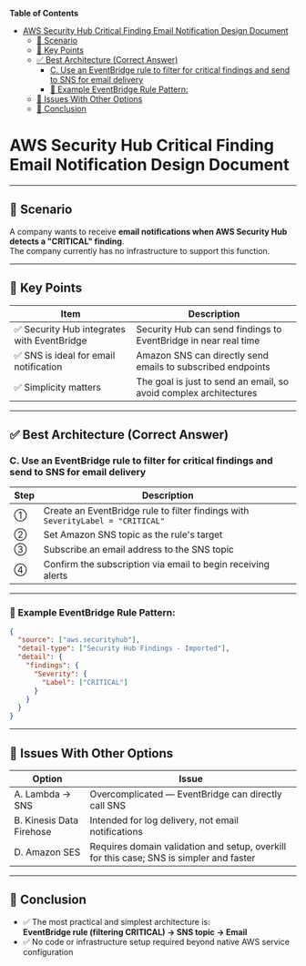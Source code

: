 <!-- START doctoc generated TOC please keep comment here to allow auto update -->
<!-- DON'T EDIT THIS SECTION, INSTEAD RE-RUN doctoc TO UPDATE -->
**Table of Contents**

- [AWS Security Hub Critical Finding Email Notification Design Document](#aws-security-hub-critical-finding-email-notification-design-document)
  - [📘 Scenario](#-scenario)
  - [🧠 Key Points](#-key-points)
  - [✅ Best Architecture (Correct Answer)](#-best-architecture-correct-answer)
    - [C. Use an EventBridge rule to filter for critical findings and send to SNS for email delivery](#c-use-an-eventbridge-rule-to-filter-for-critical-findings-and-send-to-sns-for-email-delivery)
    - [🎯 Example EventBridge Rule Pattern:](#-example-eventbridge-rule-pattern)
  - [🚫 Issues With Other Options](#-issues-with-other-options)
  - [📌 Conclusion](#-conclusion)

<!-- END doctoc generated TOC please keep comment here to allow auto update -->


#  AWS Security Hub Critical Finding Email Notification Design Document

---

## 📘 Scenario

A company wants to receive **email notifications when AWS Security Hub detects a "CRITICAL" finding**.  
The company currently has no infrastructure to support this function.

---

## 🧠 Key Points

| Item | Description |
|------|-------------|
| ✅ Security Hub integrates with EventBridge | Security Hub can send findings to EventBridge in near real time |
| ✅ SNS is ideal for email notification | Amazon SNS can directly send emails to subscribed endpoints |
| ✅ Simplicity matters | The goal is just to send an email, so avoid complex architectures |

---

## ✅ Best Architecture (Correct Answer)

### C. Use an EventBridge rule to filter for critical findings and send to SNS for email delivery

| Step | Description |
|------|-------------|
| ① | Create an EventBridge rule to filter findings with `SeverityLabel = "CRITICAL"` |
| ② | Set Amazon SNS topic as the rule's target |
| ③ | Subscribe an email address to the SNS topic |
| ④ | Confirm the subscription via email to begin receiving alerts |

---

### 🎯 Example EventBridge Rule Pattern:

```json
{
  "source": ["aws.securityhub"],
  "detail-type": ["Security Hub Findings - Imported"],
  "detail": {
    "findings": {
      "Severity": {
        "Label": ["CRITICAL"]
      }
    }
  }
}
```

---

## 🚫 Issues With Other Options

| Option | Issue |
|--------|-------|
| A. Lambda → SNS | Overcomplicated — EventBridge can directly call SNS |
| B. Kinesis Data Firehose | Intended for log delivery, not email notifications |
| D. Amazon SES | Requires domain validation and setup, overkill for this case; SNS is simpler and faster |

---

## 📌 Conclusion

- ✅ The most practical and simplest architecture is:  
  **EventBridge rule (filtering CRITICAL) → SNS topic → Email**
- ✅ No code or infrastructure setup required beyond native AWS service configuration
